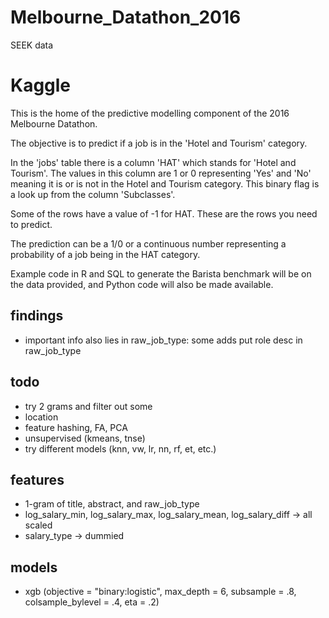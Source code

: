 # Melbourne_Datathon_2016
SEEK data

# Kaggle
This is the home of the predictive modelling component of the 2016 Melbourne Datathon.

The objective is to predict if a job is in the 'Hotel and Tourism' category.

In the 'jobs' table there is a column 'HAT' which stands for 'Hotel and Tourism'. The values in this column are 1 or 0 representing 'Yes' and 'No' meaning it is or is not in the Hotel and Tourism category. This binary flag is a look up from the column 'Subclasses'.

Some of the rows have a value of -1 for HAT. These are the rows you need to predict.

The prediction can be a  1/0 or a continuous number representing a probability of a job being in the HAT category.

Example code in R and SQL to generate the Barista benchmark will be on the data provided, and Python code will also be made available.

## findings
- important info also lies in raw_job_type: some adds put role desc in raw_job_type

## todo
- try 2 grams and filter out some
- location
- feature hashing, FA, PCA
- unsupervised (kmeans, tnse)
- try different models (knn, vw, lr, nn, rf, et, etc.)

## features
- 1-gram of title, abstract, and raw_job_type
- log_salary_min, log_salary_max, log_salary_mean, log_salary_diff -> all scaled
- salary_type -> dummied

## models
- xgb (objective = "binary:logistic", max_depth = 6, subsample = .8, colsample_bylevel = .4, eta = .2)
